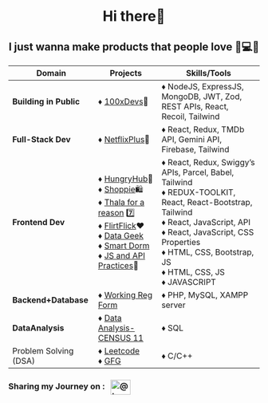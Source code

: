 <h1 align="center">Hi there👋</h1>
<h2 align="center">I just wanna make products that people love 💖💻✨ </h2>


| Domain                                        | Projects                                                                                              | Skills/Tools |
|--------------------------                     |-------------------------------------------------------                                                | ---------------
| **Building in Public**                           | ♦ [100xDevs](https://github.com/aniketsinha2002/100xDevs)🚀                     | ♦ NodeJS, ExpressJS, MongoDB, JWT, Zod, REST APIs, React, Recoil, Tailwind  
| **Full-Stack Dev**                            |    ♦ [NetflixPlus](https://github.com/aniketsinha2002/NetflixGPT)🍿                      |  ♦ React, Redux, TMDb API, Gemini API, Firebase, Tailwind 
| **Frontend Dev**                          | ♦ [HungryHub](https://github.com/aniketsinha2002/HungryHub)🍔 <br> ♦ [Shoppie](https://github.com/aniketsinha2002/Shoppie)🛍️ <br> ♦ [Thala for a reason](https://github.com/aniketsinha2002/Thala-For-A-Reason) 7️⃣  <br> ♦ [FlirtFlick](https://github.com/aniketsinha2002/FlirtFlick)❤️ <br> ♦ [Data Geek](https://github.com/aniketsinha2002/DataGeek)   <br> ♦ [Smart Dorm](https://github.com/aniketsinha2002/smartdorm.github.io) <br> ♦ [JS and API Practices](https://github.com/aniketsinha2002/Javascript-and-API-practices)🐛 |  ♦ React, Redux, Swiggy’s APIs, Parcel, Babel, Tailwind <br> ♦ REDUX-TOOLKIT, React, React-Bootstrap, Tailwind <br> ♦ React, JavaScript, API <br> ♦ React, JavaScript, CSS Properties <br> ♦ HTML, CSS, Bootstrap, JS <br> ♦ HTML, CSS, JS <br> ♦ JAVASCRIPT 
| **Backend+Database**                            | ♦ [Working Reg Form](https://github.com/aniketsinha2002/Working-Registration-Form)  | ♦ PHP, MySQL, XAMPP server
| **DataAnalysis**                                  | ♦ [Data Analysis-CENSUS 11](https://github.com/aniketsinha2002/SQL_Data_Analysis_CENSUS2011)    | ♦ SQL 
| Problem Solving (DSA)                                  | ♦ [Leetcode](https://leetcode.com/aniketsinha2002/)  <br> ♦ [GFG](https://auth.geeksforgeeks.org/user/decodersinha)                                                                                  | ♦ C/C++


<h3 align="left">
Sharing my Journey on :
&nbsp;&nbsp;<a href="https://twitter.com/Aniket_16May" target="blank"><img align="center" src="https://raw.githubusercontent.com/rahuldkjain/github-profile-readme-generator/master/src/images/icons/Social/twitter.svg" alt="@truptimane9" height="30" width="40" /></a>
</h3>
